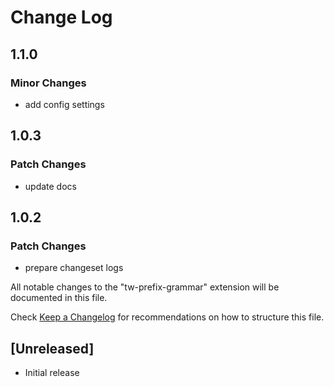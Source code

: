 # Change Log

## 1.1.0

### Minor Changes

- add config settings

## 1.0.3

### Patch Changes

- update docs

## 1.0.2

### Patch Changes

- prepare changeset logs

All notable changes to the "tw-prefix-grammar" extension will be documented in this file.

Check [Keep a Changelog](http://keepachangelog.com/) for recommendations on how to structure this file.

## [Unreleased]

- Initial release
